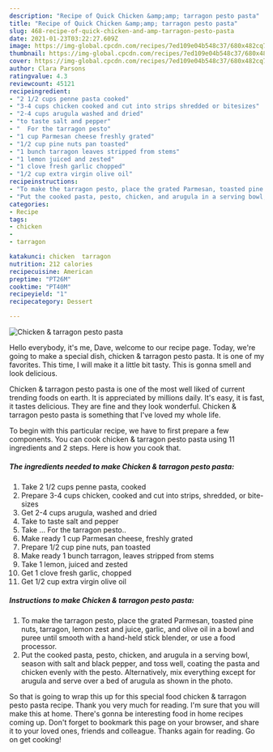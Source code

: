 ```yaml
---
description: "Recipe of Quick Chicken &amp;amp; tarragon pesto pasta"
title: "Recipe of Quick Chicken &amp;amp; tarragon pesto pasta"
slug: 468-recipe-of-quick-chicken-and-amp-tarragon-pesto-pasta
date: 2021-01-23T03:22:27.609Z
image: https://img-global.cpcdn.com/recipes/7ed109e04b548c37/680x482cq70/chicken-tarragon-pesto-pasta-recipe-main-photo.jpg
thumbnail: https://img-global.cpcdn.com/recipes/7ed109e04b548c37/680x482cq70/chicken-tarragon-pesto-pasta-recipe-main-photo.jpg
cover: https://img-global.cpcdn.com/recipes/7ed109e04b548c37/680x482cq70/chicken-tarragon-pesto-pasta-recipe-main-photo.jpg
author: Clara Parsons
ratingvalue: 4.3
reviewcount: 45121
recipeingredient:
- "2 1/2 cups penne pasta cooked"
- "3-4 cups chicken cooked and cut into strips shredded or bitesizes"
- "2-4 cups arugula washed and dried"
- "to taste salt and pepper"
- "  For the tarragon pesto"
- "1 cup Parmesan cheese freshly grated"
- "1/2 cup pine nuts pan toasted"
- "1 bunch tarragon leaves stripped from stems"
- "1 lemon juiced and zested"
- "1 clove fresh garlic chopped"
- "1/2 cup extra virgin olive oil"
recipeinstructions:
- "To make the tarragon pesto, place the grated Parmesan, toasted pine nuts, tarragon, lemon zest and juice, garlic, and olive oil in a bowl and puree until smooth with a hand-held stick blender, or use a food processor."
- "Put the cooked pasta, pesto, chicken, and arugula in a serving bowl, season with salt and black pepper, and toss well, coating the pasta and chicken evenly with the pesto. Alternatively, mix everything except for arugula and serve over a bed of arugula as shown in the photo."
categories:
- Recipe
tags:
- chicken
- 
- tarragon

katakunci: chicken  tarragon 
nutrition: 212 calories
recipecuisine: American
preptime: "PT26M"
cooktime: "PT40M"
recipeyield: "1"
recipecategory: Dessert

---
```



![Chicken &amp; tarragon pesto pasta](https://img-global.cpcdn.com/recipes/7ed109e04b548c37/680x482cq70/chicken-tarragon-pesto-pasta-recipe-main-photo.jpg)

Hello everybody, it's me, Dave, welcome to our recipe page. Today, we're going to make a special dish, chicken &amp; tarragon pesto pasta. It is one of my favorites. This time, I will make it a little bit tasty. This is gonna smell and look delicious.



Chicken &amp; tarragon pesto pasta is one of the most well liked of current trending foods on earth. It is appreciated by millions daily. It's easy, it is fast, it tastes delicious. They are fine and they look wonderful. Chicken &amp; tarragon pesto pasta is something that I've loved my whole life.


To begin with this particular recipe, we have to first prepare a few components. You can cook chicken &amp; tarragon pesto pasta using 11 ingredients and 2 steps. Here is how you cook that.

<!--inarticleads1-->

##### The ingredients needed to make Chicken &amp; tarragon pesto pasta:

1. Take 2 1/2 cups penne pasta, cooked
1. Prepare 3-4 cups chicken, cooked and cut into strips, shredded, or bite-sizes
1. Get 2-4 cups arugula, washed and dried
1. Take to taste salt and pepper
1. Take  ... For the tarragon pesto..
1. Make ready 1 cup Parmesan cheese, freshly grated
1. Prepare 1/2 cup pine nuts, pan toasted
1. Make ready 1 bunch tarragon, leaves stripped from stems
1. Take 1 lemon, juiced and zested
1. Get 1 clove fresh garlic, chopped
1. Get 1/2 cup extra virgin olive oil




<!--inarticleads2-->

##### Instructions to make Chicken &amp; tarragon pesto pasta:

1. To make the tarragon pesto, place the grated Parmesan, toasted pine nuts, tarragon, lemon zest and juice, garlic, and olive oil in a bowl and puree until smooth with a hand-held stick blender, or use a food processor.
1. Put the cooked pasta, pesto, chicken, and arugula in a serving bowl, season with salt and black pepper, and toss well, coating the pasta and chicken evenly with the pesto. Alternatively, mix everything except for arugula and serve over a bed of arugula as shown in the photo.




So that is going to wrap this up for this special food chicken &amp; tarragon pesto pasta recipe. Thank you very much for reading. I'm sure that you will make this at home. There's gonna be interesting food in home recipes coming up. Don't forget to bookmark this page on your browser, and share it to your loved ones, friends and colleague. Thanks again for reading. Go on get cooking!
